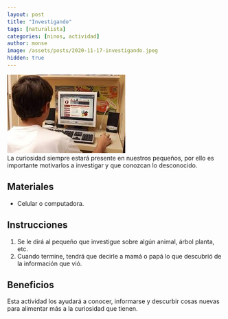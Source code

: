 ```yaml
---
layout: post
title: "Investigando"
tags: [naturalista]
categories: [ninos, actividad]
author: monse
image: /assets/posts/2020-11-17-investigando.jpeg
hidden: true
---
```

![Actividad de investigar](/assets/posts/2020-11-17-investigando.jpeg)<br/> 
La curiosidad siempre estará presente en nuestros pequeños, por ello es importante motivarlos a investigar y que conozcan lo desconocido. 

## Materiales 
- Celular o computadora.

## Instrucciones 
1. Se le dirá al pequeño que investigue sobre algún animal, árbol planta, etc. 
2. Cuando termine, tendrá que decirle a mamá o papá lo que descubrió de la información que vió.  

## Beneficios 
Esta actividad los ayudará a conocer, informarse y descurbir cosas nuevas para alimentar más a la curiosidad que tienen. 